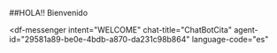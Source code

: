 ##HOLA!! Bienvenido

<script src="https://www.gstatic.com/dialogflow-console/fast/messenger/bootstrap.js?v=1"></script>
<df-messenger
  intent="WELCOME"
  chat-title="ChatBotCita"
  agent-id="29581a89-be0e-4bdb-a870-da231c98b864"
  language-code="es"
></df-messenger>

